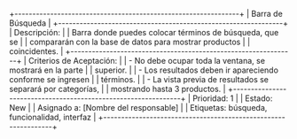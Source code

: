 +---------------------------------------------------------------+
|                          Barra de Búsqueda                    |
+---------------------------------------------------------------+
| Descripción:                                                  |
| Barra donde puedes colocar términos de búsqueda, que se      |
| compararán con la base de datos para mostrar productos        |
| coincidentes.                                                |
+---------------------------------------------------------------+
| Criterios de Aceptación:                                     |
| - No debe ocupar toda la ventana, se mostrará en la parte    |
|   superior.                                                  |
| - Los resultados deben ir apareciendo conforme se ingresen   |
|   términos.                                                 |
| - La vista previa de resultados se separará por categorías,  |
|   mostrando hasta 3 productos.                               |
+---------------------------------------------------------------+
| Prioridad: 1                                                |
| Estado: New                                                 |
| Asignado a: [Nombre del responsable]                        |
| Etiquetas: búsqueda, funcionalidad, interfaz                |
+---------------------------------------------------------------+
